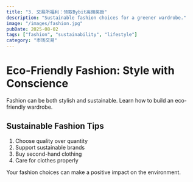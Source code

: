 ```yaml
---
title: "3. 交易所福利：领取Bybit高佣奖励"
description: "Sustainable fashion choices for a greener wardrobe."
image: "/images/fashion.jpg"
pubDate: 2025-08-02
tags: ["fashion", "sustainability", "lifestyle"]
category: "市场交易"
---
```


# Eco-Friendly Fashion: Style with Conscience

Fashion can be both stylish and sustainable. Learn how to build an eco-friendly wardrobe.

## Sustainable Fashion Tips

1. Choose quality over quantity
2. Support sustainable brands
3. Buy second-hand clothing
4. Care for clothes properly

Your fashion choices can make a positive impact on the environment.